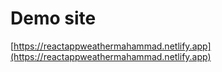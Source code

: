 # Demo site
[https://reactappweathermahammad.netlify.app](https://reactappweathermahammad.netlify.app)


